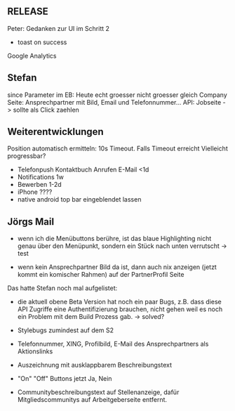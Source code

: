 
## RELEASE
Peter: Gedanken zur UI im Schritt 2
  + toast on success

Google Analytics


## Stefan

since Parameter im EB: Heute echt groesser nicht groesser gleich
Company Seite:
  Ansprechpartner mit Bild, Email und Telefonnummer...
API: Jobseite -> sollte als Click zaehlen


## Weiterentwicklungen
Position automatisch ermitteln:
10s Timeout. Falls Timeout erreicht
Vielleicht progressbar?

* Telefonpush Kontaktbuch Anrufen E-Mail <1d
* Notifications 1w
* Bewerben 1-2d
* iPhone ????
* native android top bar eingeblendet lassen

## Jörgs Mail

* wenn ich die Menübuttons berühre, ist das blaue Highlighting nicht genau
über den Menüpunkt, sondern ein Stück nach unten verrutscht -> test

* wenn kein Ansprechpartner Bild da ist, dann auch nix anzeigen (jetzt kommt
ein komischer Rahmen) auf der PartnerProfil Seite

Das hatte Stefan noch mal aufgelistet:
* die aktuell obene Beta Version hat noch ein paar Bugs, z.B. dass diese API
Zugriffe eine Authentifizierung brauchen, nicht gehen weil es noch ein
Problem mit dem Build Prozess gab. -> solved?

* Stylebugs zumindest auf dem S2

* Telefonnummer, XING, Profilbild, E-Mail des Ansprechpartners als
Aktionslinks
* Auszeichnung mit ausklappbarem Beschreibungstext
* "On" "Off" Buttons jetzt Ja, Nein
* Communitybeschreibungstext auf Stellenanzeige, dafür Mitgliedscommunitys
auf Arbeitgeberseite entfernt.

